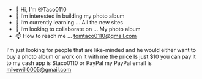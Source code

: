 - 👋 Hi, I’m @Taco0110
- 👀 I’m interested in building my photo album
- 🌱 I’m currently learning ... All the new sites 
- 💞️ I’m looking to collaborate on ... My photo album
- 📫 How to reach me ... tomtaco0110@gmail.com

<!---
Taco0110/Taco0110 is a ✨ special ✨ repository because its `README.md` (this file) appears on your GitHub profile.
You can click the Preview link to take a look at your changes.
--->
I'm just looking for people that are like-minded and he would either want to buy a photo album or work on it with me the price
Is just $10 you can pay it to my cash app is $taco0110 or PayPal my PayPal email is mikewill0005@gmail.com
